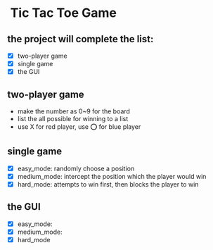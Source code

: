 #  Tic Tac Toe Game

## the project will complete the list:

- [x] two-player game
- [x] single game
- [x] the GUI

## two-player game

- make the number as 0~9 for the board
- list the all possible for winning to a list
- use X for red player, use ⭕ for blue player

## single game

- [x] easy_mode: randomly choose a position
- [x] medium_mode: intercept the position which the player would win
- [x] hard_mode: attempts to win first, then blocks the player to win

## the GUI

- [x] easy_mode:
- [x] medium_mode:
- [x] hard_mode
